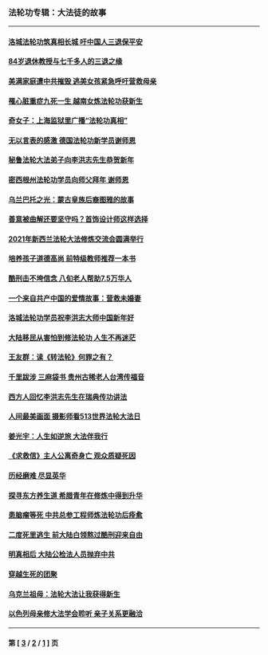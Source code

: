 ### 法轮功专辑：大法徒的故事
---
#### [洛城法轮功筑真相长城 吁中国人三退保平安](../../pages/nf1147481/n13892471.md?04040430) 
#### [84岁退休教授与七千多人的三退之缘](../../pages/nf1147481/n13796650.md?04040430) 
#### [美满家庭遭中共摧毁 逃美女孩紧急呼吁营救母亲](../../pages/nf1147481/n13792859.md?04040430) 
#### [罹心脏重症九死一生 越南女炼法轮功获新生](../../pages/nf1147481/n13732766.md?04040430) 
#### [奇女子：上海监狱里广播“法轮功真相”](../../pages/nf1147481/n13726443.md?04040430) 
#### [无以言表的感激 德国法轮功新学员谢师恩](../../pages/nf1147481/n13543790.md?04040430) 
#### [秘鲁法轮大法弟子向李洪志先生恭贺新年](../../pages/nf1147481/n13540182.md?04040430) 
#### [密西根州法轮功学员向师父拜年 谢师恩](../../pages/nf1147481/n13538183.md?04040430) 
#### [乌兰巴托之光：蒙古皇族后裔图雅的故事](../../pages/nf1147481/n13155759.md?04040430) 
#### [善意被曲解还要坚守吗？首饰设计师这样选择](../../pages/nf1147481/n13077575.md?04040430) 
#### [2021年新西兰法轮大法修炼交流会圆满举行](../../pages/nf1147481/n13033149.md?04040430) 
#### [培养孩子道德高尚 前特级教师推荐一本书](../../pages/nf1147481/n12938640.md?04040430) 
#### [酷刑击不垮信念 八旬老人帮助7.5万华人](../../pages/nf1147481/n12880712.md?04040430) 
#### [一个来自共产中国的爱情故事：营救未婚妻](../../pages/nf1147481/n12778386.md?04040430) 
#### [洛城法轮功学员祝李洪志大师中国新年好](../../pages/nf1147481/n12724685.md?04040430) 
#### [大陆移民从害怕到修法轮功 人生不再迷茫](../../pages/nf1147481/n12414325.md?04040430) 
#### [王友群：读《转法轮》何罪之有？](../../pages/nf1147481/n12408647.md?04040430) 
#### [千里跋涉 三麻袋书 贵州古稀老人台湾传福音](../../pages/nf1147481/n12198750.md?04040430) 
#### [西方人回忆李洪志先生在瑞典传功讲法](../../pages/nf1147481/n12099607.md?04040430) 
#### [人间最美画面 摄影师看513世界法轮大法日](../../pages/nf1147481/n12094118.md?04040430) 
#### [姜光宇：人生如逆旅 大法伴我行](../../pages/nf1147481/n12088664.md?04040430) 
#### [《求救信》主人公离奇身亡 观众质疑死因](../../pages/nf1147481/n11845215.md?04040430) 
#### [历经磨难 尽显英华](../../pages/nf1147481/n11723297.md?04040430) 
#### [探寻东方养生道 希腊青年在修炼中得到升华](../../pages/nf1147481/n11494502.md?04040430) 
#### [患脑瘤等死 中共总参工程师炼法轮功后痊愈](../../pages/nf1147481/n11466682.md?04040430) 
#### [二度死里逃生 前大陆白领熬过酷刑迎来自由](../../pages/nf1147481/n11368594.md?04040430) 
#### [明真相后 大陆公检法人员抛弃中共](../../pages/nf1147481/n11358618.md?04040430) 
#### [穿越生死的团聚](../../pages/nf1147481/n11258922.md?04040430) 
#### [乌克兰祖母：法轮大法让我获得新生](../../pages/nf1147481/n11269457.md?04040430) 
#### [以色列母亲修大法学会聆听 亲子关系更融洽](../../pages/nf1147481/n11268195.md?04040430) 

---
#### 第 [ [3](./3.md?04040430) / [2](./2.md?04040430) / [1](./1.md?04040430) ] 页
